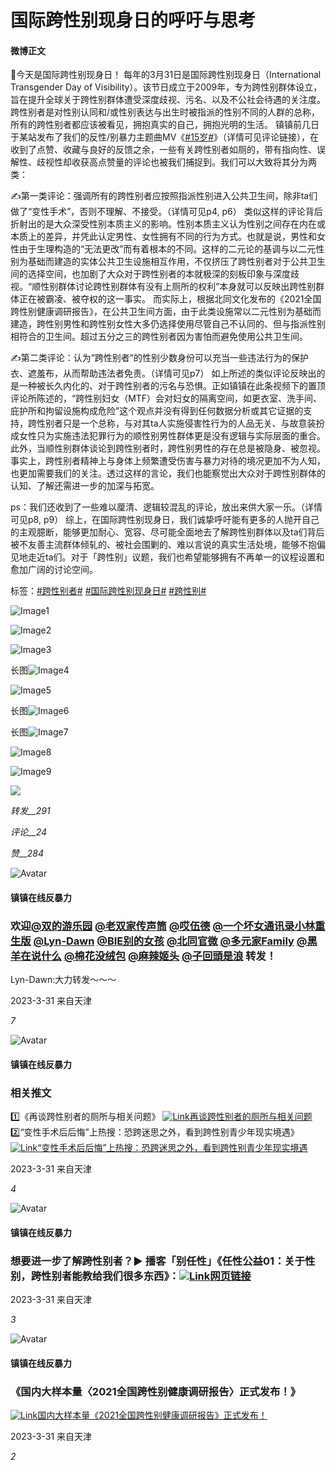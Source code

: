 # 国际跨性别现身日的呼吁与思考

#### 微博正文

🌈今天是国际跨性别现身日！ 每年的3月31日是国际跨性别现身日（International Transgender Day of Visibility）。该节日成立于2009年，专为跨性别群体设立，旨在提升全球关于跨性别群体遭受深度歧视、污名、以及不公社会待遇的关注度。跨性别者是对性别认同和/或性别表达与出生时被指派的性别不同的人群的总称，所有的跨性别者都应该被看见，拥抱真实的自己，拥抱光明的生活。 镇镇前几日于某站发布了我们的反性/别暴力主题曲MV《[#15岁#](https://m.weibo.cn/search?containerid=231522type%3D1%26t%3D10%26q%3D%2315%E5%B2%81%23&isnewpage=1&luicode=20000061&lfid=4885317464625769)》（详情可见评论链接），在收到了点赞、收藏与良好的反馈之余，一些有关跨性别者如厕的，带有指向性、误解性、歧视性却收获高点赞量的评论也被我们捕捉到。我们可以大致将其分为两类： 

✍️第一类评论：强调所有的跨性别者应按照指派性别进入公共卫生间，除非ta们做了“变性手术”，否则不理解、不接受。（详情可见p4, p6） 类似这样的评论背后折射出的是大众深受性别本质主义的影响。性别本质主义认为性别之间存在内在或本质上的差异，并凭此认定男性、女性拥有不同的行为方式。也就是说，男性和女性由于生理构造的“无法更改”而有着根本的不同。这样的二元论的基调与以二元性别为基础而建造的实体公共卫生设施相互作用，不仅挤压了跨性别者对于公共卫生间的选择空间，也加剧了大众对于跨性别者的本就极深的刻板印象与深度歧视。“顺性别群体讨论跨性别群体有没有上厕所的权利”本身就可以反映出跨性别群体正在被霸凌、被夺权的这一事实。 而实际上，根据北同文化发布的《2021全国跨性别健康调研报告》，在公共卫生间方面，由于此类设施常以二元性别为基础而建造，跨性别男性和跨性别女性大多仍选择使用尽管自己不认同的、但与指派性别相符合的卫生间。超过五分之三的跨性别者因为害怕而避免使用公共卫生间。 

✍️第二类评论：认为“跨性别者”的性别少数身份可以充当一些违法行为的保护衣、遮羞布，从而帮助违法者免责。（详情可见p7） 如上所述的类似评论反映出的是一种被长久内化的、对于跨性别者的污名与恐惧。正如镇镇在此条视频下的置顶评论所陈述的，“跨性别妇女（MTF）会对妇女的隔离空间，如更衣室、洗手间、庇护所和拘留设施构成危险”这个观点并没有得到任何数据分析或其它证据的支持，跨性别者只是一个总称，与对其ta人实施侵害性行为的人品无关、与故意装扮成女性只为实施违法犯罪行为的顺性别男性群体更是没有逻辑与实际层面的重合。此外，当顺性别群体谈论到跨性别者时，跨性别男性的存在总是被隐身、被忽视。事实上，跨性别者精神上与身体上频繁遭受伤害与暴力对待的境况更加不为人知，也更加需要我们的关注。透过这样的言论，我们也能察觉出大众对于跨性别群体的认知、了解还需进一步的加深与拓宽。 

ps：我们还收到了一些难以厘清、逻辑较混乱的评论，放出来供大家一乐。（详情可见p8, p9） 综上，在国际跨性别现身日，我们诚挚呼吁能有更多的人抛开自己的主观臆断，能够更加耐心、宽容、尽可能全面地去了解跨性别群体以及ta们背后被不友善主流群体倾轧的、被社会围剿的、难以言说的真实生活处境，能够不抱偏见地走近ta们。对于「跨性别」议题，我们也希望能够拥有不再单一的议程设置和愈加广阔的讨论空间。

标签：[#跨性别者#](https://m.weibo.cn/search?containerid=231522type%3D1%26t%3D10%26q%3D%23%E8%B7%A8%E6%80%A7%E5%88%AB%E8%80%85%23&isnewpage=1&luicode=20000061&lfid=4885317464625769) [#国际跨性别现身日#](https://m.weibo.cn/search?containerid=231522type%3D1%26t%3D10%26q%3D%23%E5%9B%BD%E9%99%85%E8%B7%A8%E6%80%A7%E5%88%AB%E7%8E%B0%E8%BA%AB%E6%97%A5%23&isnewpage=1&luicode=20000061&lfid=4885317464625769) [#跨性别#](https://m.weibo.cn/search?containerid=231522type%3D1%26t%3D10%26q%3D%23%E8%B7%A8%E6%80%A7%E5%88%AB%23&isnewpage=1&luicode=20000061&lfid=4885317464625769)

![Image1](https://wx4.sinaimg.cn/orj360/008pUnVhly1hcivvruxcaj30yi0niq5p.jpg)

![Image2](https://wx1.sinaimg.cn/orj360/008pUnVhly1hcivvrlzo4j30wi0w8te0.jpg)

![Image3](https://wx2.sinaimg.cn/orj360/008pUnVhly1hcivvs7ux7j30yh0yhjvf.jpg)

长图![Image4](https://wx3.sinaimg.cn/orj360/008pUnVhly1hcivwi0izwj30pg04f0wf.jpg)

![Image5](https://wx3.sinaimg.cn/orj360/008pUnVhly1hciw0qaue8j318g0p0mzo.jpg)

长图![Image6](https://wx3.sinaimg.cn/orj360/008pUnVhly1hcivwi4l3wj30ov038n02.jpg)

长图![Image7](https://wx4.sinaimg.cn/orj360/008pUnVhly1hcivwu399mj30pn04wgpo.jpg)

![Image8](https://wx4.sinaimg.cn/orj360/008pUnVhly1hcivwykp4dj30p90hhjzd.jpg)

![Image9](https://wx1.sinaimg.cn/orj360/008pUnVhly1hcivwyue3pj30q00cdq9o.jpg)

![](https://wx3.sinaimg.cn/large/53b515f0ly1gnlu3cynfmj20t306owhf.jpg)

_转发__291_

_评论__24_

_赞__284_

![Avatar](https://tvax1.sinaimg.cn/crop.0.0.844.844.180/008pUnVhly8gvmsp64o2cj60ng0ng0uc02.jpg?KID=imgbed,tva&Expires=1737597557&ssig=pPNaDbEthb)

#### 镇镇在线反暴力

### 欢迎[@双的游乐园](/n/双的游乐园) [@老双家传声筒](/n/老双家传声筒) [@哎伍德](/n/哎伍德) [@一个坏女通讯录小林重生版](/n/一个坏女通讯录小林重生版) [@Lyn-Dawn](/n/Lyn-Dawn) [@BIE别的女孩](/n/BIE别的女孩) [@北同官微](/n/北同官微) [@多元家Family](/n/多元家Family) [@黑羊在说什么](/n/黑羊在说什么) [@棉花没绒包](/n/棉花没绒包) [@麻辣姬头](/n/麻辣姬头) [@子回頭是浪](/n/子回頭是浪) 转发！

Lyn-Dawn:大力转发～～～

2023-3-31 来自天津

_7_

![Avatar](https://tvax1.sinaimg.cn/crop.0.0.844.844.180/008pUnVhly8gvmsp64o2cj60ng0ng0uc02.jpg?KID=imgbed,tva&Expires=1737597557&ssig=pPNaDbEthb)

#### 镇镇在线反暴力

### 相关推文 
1️⃣《再谈跨性别者的厕所与相关问题》 [![Link](https://h5.sinaimg.cn/upload/2015/09/25/3/timeline_card_small_web_default.png)再谈跨性别者的厕所与相关问题](https://weibo.cn/sinaurl?u=https%3A%2F%2Fmp.weixin.qq.com%2Fs%2F8hVcGtgWVKchkKS41s5HyA) 
2️⃣“变性手术后后悔”上热搜：恐跨迷思之外，看到跨性别青少年现实境遇》 [![Link](https://h5.sinaimg.cn/upload/2015/09/25/3/timeline_card_small_web_default.png)“变性手术后后悔”上热搜：恐跨迷思之外，看到跨性别青少年现实境遇](https://weibo.cn/sinaurl?u=https%3A%2F%2Fmp.weixin.qq.com%2Fs%2FDGLcMFvkvr2JUNQbNCavgA)

2023-3-31 来自天津

_4_

![Avatar](https://tvax1.sinaimg.cn/crop.0.0.844.844.180/008pUnVhly8gvmsp64o2cj60ng0ng0uc02.jpg?KID=imgbed,tva&Expires=1737597557&ssig=pPNaDbEthb)

#### 镇镇在线反暴力

### 想要进一步了解跨性别者？▶️ 播客「别任性」《任性公益01：关于性别，跨性别者能教给我们很多东西》：[![Link](https://h5.sinaimg.cn/upload/2015/09/25/3/timeline_card_small_web_default.png)网页链接](https://weibo.cn/sinaurl?u=https%3A%2F%2Fwww.xiaoyuzhoufm.com%2Fepisode%2F603878eb97755b8fc9c67030%3Fs%3DeyJ1IjogIjVlOWQ0YmMwNDAwZWMxYTRkOWQ1Mjk3NiJ9)

2023-3-31 来自天津

_3_

![Avatar](https://tvax1.sinaimg.cn/crop.0.0.844.844.180/008pUnVhly8gvmsp64o2cj60ng0ng0uc02.jpg?KID=imgbed,tva&Expires=1737597557&ssig=pPNaDbEthb)

#### 镇镇在线反暴力

### 《国内大样本量〈2021全国跨性别健康调研报告〉正式发布！》 
[![Link](https://h5.sinaimg.cn/upload/2015/09/25/3/timeline_card_small_web_default.png)国内大样本量《2021全国跨性别健康调研报告》正式发布！](https://weibo.cn/sinaurl?u=https%3A%2F%2Fmp.weixin.qq.com%2Fs%2FHSFpurun7c2UBqXBBbYIiQ)

2023-3-31 来自天津

_2_